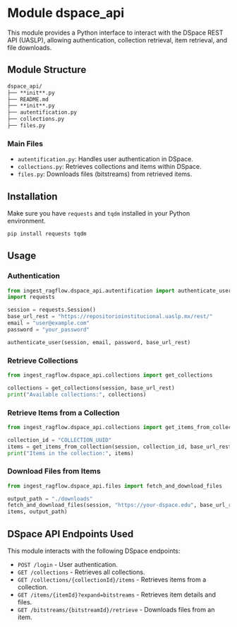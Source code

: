 # Module dspace_api

This module provides a Python interface to interact with the DSpace REST API
(UASLP), allowing authentication, collection retrieval, item retrieval, and
file downloads.

## Module Structure

```md
dspace_api/
├── **init**.py
├── README.md
├── **init**.py
├── autentification.py
├── collections.py
├── files.py
```

### Main Files

- `autentification.py`: Handles user authentication in DSpace.
- `collections.py`: Retrieves collections and items within DSpace.
- `files.py`: Downloads files (bitstreams) from retrieved items.

## Installation

Make sure you have `requests` and `tqdm` installed in your Python environment.

```bash
pip install requests tqdm
```

## Usage

### Authentication

```python
from ingest_ragflow.dspace_api.autentification import authenticate_user
import requests

session = requests.Session()
base_url_rest = "https://repositorioinstitucional.uaslp.mx/rest/"
email = "user@example.com"
password = "your_password"

authenticate_user(session, email, password, base_url_rest)
```

### Retrieve Collections

```python
from ingest_ragflow.dspace_api.collections import get_collections

collections = get_collections(session, base_url_rest)
print("Available collections:", collections)
```

### Retrieve Items from a Collection

```python
from ingest_ragflow.dspace_api.collections import get_items_from_collection

collection_id = "COLLECTION_UUID"
items = get_items_from_collection(session, collection_id, base_url_rest)
print("Items in the collection:", items)
```

### Download Files from Items

```python
from ingest_ragflow.dspace_api.files import fetch_and_download_files

output_path = "./downloads"
fetch_and_download_files(session, "https://your-dspace.edu", base_url_rest,
items, output_path)
```

## DSpace API Endpoints Used

This module interacts with the following DSpace endpoints:

- `POST /login` - User authentication.
- `GET /collections` - Retrieves all collections.
- `GET /collections/{collectionId}/items` - Retrieves items from a collection.
- `GET /items/{itemId}?expand=bitstreams` - Retrieves item details and files.
- `GET /bitstreams/{bitstreamId}/retrieve` - Downloads files from an item.
